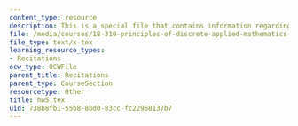 ```yaml
---
content_type: resource
description: This is a special file that contains information regarding homework 5.
file: /media/courses/18-310-principles-of-discrete-applied-mathematics-fall-2013/738b8fb155b88bd083ccfc22968137b7_hw5.tex
file_type: text/x-tex
learning_resource_types:
- Recitations
ocw_type: OCWFile
parent_title: Recitations
parent_type: CourseSection
resourcetype: Other
title: hw5.tex
uid: 738b8fb1-55b8-8bd0-83cc-fc22968137b7
---
```

